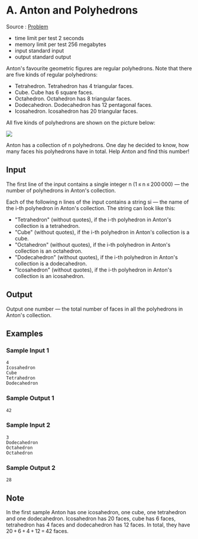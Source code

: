 # A. Anton and Polyhedrons

Source : [Problem](https://codeforces.com/problemset/problem/785/A)

- time limit per test 2 seconds
- memory limit per test 256 megabytes
- input standard input
- output standard output

Anton's favourite geometric figures are regular polyhedrons. Note that there are five kinds of regular polyhedrons:

- Tetrahedron. Tetrahedron has 4 triangular faces.
- Cube. Cube has 6 square faces.
- Octahedron. Octahedron has 8 triangular faces.
- Dodecahedron. Dodecahedron has 12 pentagonal faces.
- Icosahedron. Icosahedron has 20 triangular faces.

All five kinds of polyhedrons are shown on the picture below:

<img src="https://espresso.codeforces.com/fd444445876e0f8f0f9f9564366f27ea30053c08.png">

Anton has a collection of n polyhedrons. One day he decided to know, how many faces his polyhedrons have in total. Help Anton and find this number!

## Input

The first line of the input contains a single integer n (1 ≤ n ≤ 200 000) — the number of polyhedrons in Anton's collection.

Each of the following n lines of the input contains a string si — the name of the i-th polyhedron in Anton's collection. The string can look like this:

- "Tetrahedron" (without quotes), if the i-th polyhedron in Anton's collection is a tetrahedron.
- "Cube" (without quotes), if the i-th polyhedron in Anton's collection is a cube.
- "Octahedron" (without quotes), if the i-th polyhedron in Anton's collection is an octahedron.
- "Dodecahedron" (without quotes), if the i-th polyhedron in Anton's collection is a dodecahedron.
- "Icosahedron" (without quotes), if the i-th polyhedron in Anton's collection is an icosahedron.

## Output

Output one number — the total number of faces in all the polyhedrons in Anton's collection.

## Examples

### Sample Input 1

    4
    Icosahedron
    Cube
    Tetrahedron
    Dodecahedron

### Sample Output 1

    42

### Sample Input 2

    3
    Dodecahedron
    Octahedron
    Octahedron

### Sample Output 2

    28

## Note

In the first sample Anton has one icosahedron, one cube, one tetrahedron and one dodecahedron. Icosahedron has 20 faces, cube has 6 faces, tetrahedron has 4 faces and dodecahedron has 12 faces. In total, they have 20 + 6 + 4 + 12 = 42 faces.
